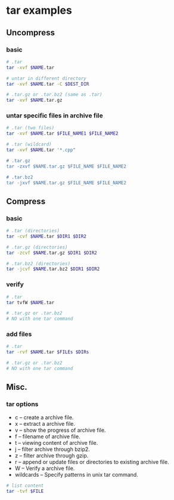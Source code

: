 # tar examples

## Uncompress

### basic

```sh
# .tar
tar -xvf $NAME.tar

# untar in different directory
tar -xvf $NAME.tar -C $DEST_DIR

# .tar.gz or .tar.bz2 (same as .tar)
tar -xvf $NAME.tar.gz
```

### untar specific files in archive file

```sh
# .tar (two files)
tar -xvf $NAME.tar $FILE_NAME1 $FILE_NAME2

# .tar (wildcard)
tar -xvf $NAME.tar '*.cpp"

# .tar.gz
tar -zxvf $NAME.tar.gz $FILE_NAME $FILE_NAME2

# .tar.bz2
tar -jxvf $NAME.tar.gz $FILE_NAME $FILE_NAME2
```

## Compress

### basic

```sh
# .tar (directories)
tar -cvf $NAME.tar $DIR1 $DIR2

# .tar.gz (directories)
tar -zcvf $NAME.tar.gz $DIR1 $DIR2

# .tar.bz2 (directories)
tar -jcvf $NAME.tar.bz2 $DIR1 $DIR2
```

### verify

```sh
# .tar
tar tvfW $NAME.tar

# .tar.gz or .tar.bz2
# NO with one tar command
```

### add files

```sh
# .tar
tar -rvf $NAME.tar $FILEs $DIRs

# .tar.gz or .tar.bz2
# NO with one tar command
```


## Misc.

### tar options

- c – create a archive file.
- x – extract a archive file.
- v – show the progress of archive file.
- f – filename of archive file.
- t – viewing content of archive file.
- j – filter archive through bzip2.
- z – filter archive through gzip.
- r – append or update files or directories to existing archive file.
- W – Verify a archive file.
- wildcards – Specify patterns in unix tar command.

```sh
# list content
tar -tvf $FILE
```
